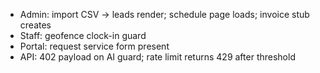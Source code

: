 - Admin: import CSV → leads render; schedule page loads; invoice stub creates
- Staff: geofence clock-in guard
- Portal: request service form present
- API: 402 payload on AI guard; rate limit returns 429 after threshold
